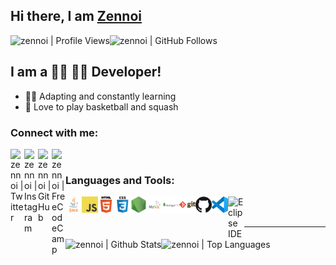 
## Hi there, I am [Zennoi](https://github.com/zennoi)

<a href="https://github.com/zennoi">
  <img align="left" alt="zennoi | Profile Views" src="https://komarev.com/ghpvc/?username=lzguangzl&color=blue&style=flat-square" />
</a>
<a href="https://github.com/zennoi">
  <img align="left" alt="zennoi | GitHub Follows" src="https://img.shields.io/github/followers/lzguangzl?label=Follow&style=social" />
</a>
<br />

## I am a 🧑‍🎓 🧑‍💻 Developer!

- 👨‍💻 Adapting and constantly learning
- 🏀 Love to play basketball and squash

### Connect with me:

[<img align="left" alt="zennoi | Twitter" width="22px" src="https://cdn.jsdelivr.net/npm/simple-icons@v3/icons/twitter.svg" />][twitter]
[<img align="left" alt="zennoi | Instagram" width="22px" src="https://cdn.jsdelivr.net/npm/simple-icons@v3/icons/facebook.svg" />][facebook]
[<img align="left" alt="zennoi | GitHub" width="22px" src="https://cdn.jsdelivr.net/npm/simple-icons@v3/icons/github.svg" />][github]
[<img align="left" alt="zennoi | FreeCodeCamp" width="22px" src="https://cdn.jsdelivr.net/npm/simple-icons@v3/icons/freecodecamp.svg" />][freecodecamp]
<br />

### Languages and Tools:

[<img align="left" alt="Java" width="26px" src="https://raw.githubusercontent.com/github/explore/80688e429a7d4ef2fca1e82350fe8e3517d3494d/topics/java/java.png" />][java]
[<img align="left" alt="JavaScript" width="26px" src="https://raw.githubusercontent.com/github/explore/80688e429a7d4ef2fca1e82350fe8e3517d3494d/topics/javascript/javascript.png" />][javascript]
[<img align="left" alt="HTML5" width="26px" src="https://raw.githubusercontent.com/github/explore/80688e429a7d4ef2fca1e82350fe8e3517d3494d/topics/html/html.png" />][html]
[<img align="left" alt="CSS3" width="26px" src="https://raw.githubusercontent.com/github/explore/80688e429a7d4ef2fca1e82350fe8e3517d3494d/topics/css/css.png" />][css]
[<img align="left" alt="NodeJS" width="26px" src="https://raw.githubusercontent.com/github/explore/80688e429a7d4ef2fca1e82350fe8e3517d3494d/topics/nodejs/nodejs.png" />][nodejs]
[<img align="left" alt="MySQL" width="26px" src="https://raw.githubusercontent.com/github/explore/80688e429a7d4ef2fca1e82350fe8e3517d3494d/topics/mysql/mysql.png" />][mysql]
[<img align="left" alt="MongoDB" width="26px" src="https://raw.githubusercontent.com/github/explore/80688e429a7d4ef2fca1e82350fe8e3517d3494d/topics/mongodb/mongodb.png" />][mongodb]
[<img align="left" alt="Git" width="26px" src="https://raw.githubusercontent.com/github/explore/80688e429a7d4ef2fca1e82350fe8e3517d3494d/topics/git/git.png" />][git]
[<img align="left" alt="GitHub" width="26px" src="https://raw.githubusercontent.com/github/explore/78df643247d429f6cc873026c0622819ad797942/topics/github/github.png" />][github]
[<img align="left" alt="Visual Studio Code" width="26px" src="https://raw.githubusercontent.com/github/explore/80688e429a7d4ef2fca1e82350fe8e3517d3494d/topics/visual-studio-code/visual-studio-code.png" />][visualstudiocode]
[<img align="left" alt="Eclipse IDE" width="26px" src="https://user-images.githubusercontent.com/11943860/46922529-b28cdc80-cfe0-11e8-9aec-0091161d3599.png" />][eclipse]
<br />
<br />

---
<a href="https://github.com/zennoi">
  <img align="left" alt="zennoi | Github Stats" src="https://github-readme-stats.vercel.app/api?username=zennoi&theme=dark&show_icons=true"/>
</a>
<a href="https://github.com/zennoi">
   <img align="left" alt="zennoi | Top Languages" src="https://github-readme-stats.vercel.app/api/top-langs?username=zennoi&theme=dark"/>
</a>

[twitter]: https://twitter.com/lzguangzl
[facebook]: https://www.facebook.com/lzguangzl
[github]: https://github.com/zennoi
[freecodecamp]: https://www.freecodecamp.org/lzguangzl
[java]: https://www.java.com/en/
[javascript]: https://developer.mozilla.org/en-US/docs/Web/JavaScript
[html]: https://developer.mozilla.org/en-US/docs/Web/HTML
[css]: https://developer.mozilla.org/en-US/docs/Web/CSS
[nodejs]: https://nodejs.org/en/
[mysql]: https://www.mysql.com/
[mongodb]: https://www.mongodb.com/
[git]: https://git-scm.com/
[github]: https://github.com/
[visualstudiocode]: https://code.visualstudio.com/
[eclipse]: https://www.eclipse.org/ide/
